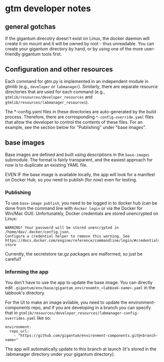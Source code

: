 gtm developer notes
===================

general gotchas
---------------

If the gigantum direcotry doesn't exist on Linux, the docker daemon will create
it on mount and it will be owned by root - thus unreadable. You can create your
gigantum directory by hand, or by using one of the more user-friendly gigantum
tools first.

Configuration and other resources
---------------------------------

Each command for gtm.py is implemented in an independent module in gtmlib (e.g.,
`developer` or `labmanager`). Similarly, there are separate resource directories
that are used for each command (e.g., `gtmlib/resources/developer_resources` and
`gtmlib/resources/labmanager_resources`).

The *-config.yaml files in these directories are auto-generated by the build
process. Therefore, there are corresponding `*-config-override.yaml` files that
allow the developer to control the contents of these files. For an example, see
the section below for "Publishing" under "base images".

base images
-----------

Base images are defined and built using descriptions in the `base-images`
submodule. The format is fairly transparent, and the easiest approach for now
is to duplicate an existing YAML file.

EVEN IF the base image is available locally, the app will look for a manifest
on Docker Hub, so you need to publish (for now) even for testing.

### Publishing

To use `base-image publish`, you need to be logged in to docker hub (can be
done from the command line with `docker login` or via the Docker for Win/Mac
GUI).  Unfortunately, Docker credentials are stored unencrypted on Linux:

    WARNING! Your password will be stored unencrypted in /home/dav/.docker/config.json.
    Configure a credential helper to remove this warning. See
    https://docs.docker.com/engine/reference/commandline/login/#credentials-store

Currently, the secretstore tar.gz packages are malformed, so just be careful?

### Informing the app

You don't have to use the app to update the base image. You can directly edit
`.gigantum/env/base/gigantum_environemtn_<labbook-name>.yaml` in the labbook's
directory.

For the UI to make an image avilable, you need to update the
environment-components repo, and if you are developing in a branch you can
specify that in `gtmlib/resources/developer_resources/labmanager-config-overrides.yaml` 
like so:

    environment:
      repo_url:
        - "https://github.com/gigantum/environment-components.git@<branch-name>"

The app will automatically update to this branch at launch (it's stored in the
.labmanager directory under your gigantum directory).
